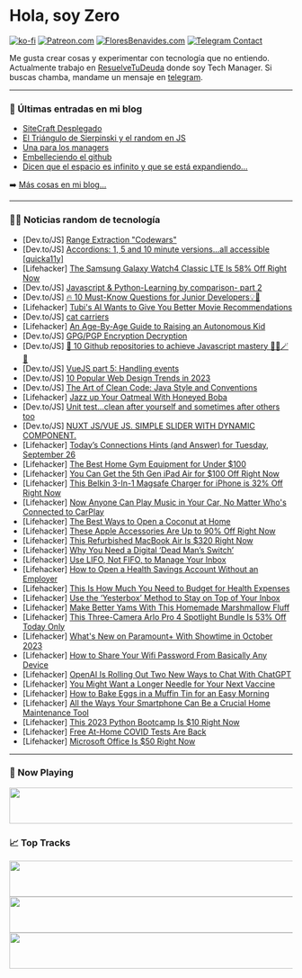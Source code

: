 # Hola, soy Zero

[![ko-fi](https://ko-fi.com/img/githubbutton_sm.svg)](https://ko-fi.com/J3J4N0LUK)
[![Patreon.com](https://img.shields.io/endpoint.svg?url=https%3A%2F%2Fshieldsio-patreon.vercel.app%2Fapi%3Fusername%3Dzerodragon%26type%3Dpatrons&style=for-the-badge)](https://patreon.com/zerodragon)
[![FloresBenavides.com](https://img.shields.io/website?down_message=oops&label=MiBlog&style=for-the-badge&up_message=online&url=https%3A%2F%2Ffloresbenavides.com)](https://floresbenavides.com)
[![Telegram Contact](https://img.shields.io/badge/escr%C3%ADbeme-ZeroDragon-%2326A5E4?style=for-the-badge&logo=telegram)](https://t.me/zerodragon)

Me gusta crear cosas y experimentar con tecnología que no entiendo.
Actualmente trabajo en [ResuelveTuDeuda](http://github.com/resuelve) donde soy Tech Manager.
Si buscas chamba, mandame un mensaje en [telegram](https://t.me/zerodragon).

---

### 📕 Últimas entradas en mi blog
<!-- BLOG-POST-LIST:START -->
- [SiteCraft Desplegado](https://floresbenavides.com/sitecraft-desplegado/)
- [El Triángulo de Sierpinski y el random en JS](https://floresbenavides.com/el-triangulo-de-sierpinski-y-el-random-en-js/)
- [Una para los managers](https://floresbenavides.com/una-para-los-managers/)
- [Embelleciendo el github](https://floresbenavides.com/embelleciendo-el-github/)
- [Dicen que el espacio es infinito y que se está expandiendo…](https://floresbenavides.com/dicen-que-el-espacio-es-infinito-y-que-se-esta-expandiendo/)
<!-- BLOG-POST-LIST:END -->

➡️ [Más cosas en mi blog...](https://floresbenavides.com)

---

### 👨‍💻 Noticias random de tecnología
<!-- TECH-POSTS:START -->
- [Dev.to/JS] [Range Extraction &quot;Codewars&quot;](https://dev.to/richeskelechi/range-extraction-codewars-ka)
- [Dev.to/JS] [Accordions: 1, 5 and 10 minute versions...all accessible [quicka11y]](https://dev.to/tota11ydev/accordions-1-5-and-10-minute-versionsall-accessible-quicka11y-2d3b)
- [Lifehacker] [The Samsung Galaxy Watch4 Classic LTE Is 58% Off Right Now](https://lifehacker.com/the-samsung-galaxy-watch4-classic-lte-is-58-off-right-1850871864)
- [Dev.to/JS] [Javascript &amp; Python-Learning by comparison- part 2](https://dev.to/kk-aggarwal/javascript-python-learning-by-comparison-part-2-2039)
- [Dev.to/JS] [🔥 10 Must-Know Questions for Junior Developers💡🚀](https://dev.to/xmohammedawad/interview-question-what-are-falsey-values-in-javascript-3c8j)
- [Lifehacker] [Tubi&#39;s AI Wants to Give You Better Movie Recommendations](https://lifehacker.com/tubi-ai-movie-recommendations-1850871190)
- [Dev.to/JS] [cat carriers](https://dev.to/peppycats/cat-carriers-3k80)
- [Lifehacker] [An Age-By-Age Guide to Raising an Autonomous Kid](https://lifehacker.com/an-age-by-age-guide-to-raising-an-autonomous-kid-1850871105)
- [Dev.to/JS] [GPG/PGP Encryption Decryption](https://dev.to/silvenleaf/gpg-encryption-decryption-55cl)
- [Dev.to/JS] [🚀 10 Github repositories to achieve Javascript mastery 🧙‍♂️🪄✨](https://dev.to/novu/10-github-repositories-to-achieve-javascript-mastery-50hk)
- [Dev.to/JS] [VueJS part 5: Handling events](https://dev.to/hi_iam_chris/vuejs-part-5-handling-events-1p2a)
- [Dev.to/JS] [10 Popular Web Design Trends in 2023](https://dev.to/lilybrown47/10-popular-web-design-trends-in-2023-5c2p)
- [Dev.to/JS] [The Art of Clean Code: Java Style and Conventions](https://dev.to/alphaaman/the-art-of-clean-code-java-style-and-conventions-193h)
- [Lifehacker] [Jazz up Your Oatmeal With Honeyed Boba](https://lifehacker.com/jazz-up-your-oatmeal-with-honeyed-boba-1850871035)
- [Dev.to/JS] [Unit test...clean after yourself and sometimes after others too](https://dev.to/dfaiz/unit-testclean-after-yourself-and-sometimes-after-other-too-5ghl)
- [Dev.to/JS] [NUXT JS/VUE JS. SIMPLE SLIDER WITH DYNAMIC COMPONENT.](https://dev.to/kucherol/nuxt-jsvue-js-simple-slider-with-dynamic-component-566c)
- [Lifehacker] [Today’s Connections Hints &lpar;and Answer&rpar; for Tuesday, September 26](https://lifehacker.com/nyt-connections-answer-today-september-26-2023-1850870469)
- [Lifehacker] [The Best Home Gym Equipment for Under $100](https://lifehacker.com/the-best-home-gym-equipment-for-under-100-1850871725)
- [Lifehacker] [You Can Get the 5th Gen iPad Air for $100 Off Right Now](https://lifehacker.com/you-can-get-the-5th-gen-ipad-air-for-100-off-right-now-1850871626)
- [Lifehacker] [This Belkin 3-In-1 Magsafe Charger for iPhone is 32% Off Right Now](https://lifehacker.com/this-belkin-3-in-1-magsafe-charger-for-iphone-is-32-of-1850871665)
- [Lifehacker] [Now Anyone Can Play Music in Your Car, No Matter Who&#39;s Connected to CarPlay](https://lifehacker.com/now-anyone-can-play-music-in-your-car-no-matter-whos-c-1850871141)
- [Lifehacker] [The Best Ways to Open a Coconut at Home](https://lifehacker.com/the-best-way-to-split-open-a-coconut-without-any-tools-1788929306)
- [Lifehacker] [These Apple Accessories Are Up to 90% Off Right Now](https://lifehacker.com/these-apple-accessories-are-up-to-90-off-right-now-1850871211)
- [Lifehacker] [This Refurbished MacBook Air Is $320 Right Now](https://lifehacker.com/this-refurbished-macbook-air-is-320-right-now-1850862814)
- [Lifehacker] [Why You Need a Digital ‘Dead Man’s Switch’](https://lifehacker.com/why-you-need-a-digital-dead-man-s-switch-1850870582)
- [Lifehacker] [Use LIFO, Not FIFO, to Manage Your Inbox](https://lifehacker.com/use-lifo-not-fifo-to-manage-your-inbox-1850870937)
- [Lifehacker] [How to Open a Health Savings Account Without an Employer](https://lifehacker.com/how-to-open-a-health-savings-account-1826916017)
- [Lifehacker] [This Is How Much You Need to Budget for Health Expenses](https://lifehacker.com/this-is-how-much-you-need-to-budget-for-health-expenses-1850865928)
- [Lifehacker] [Use the ‘Yesterbox’ Method to Stay on Top of Your Inbox](https://lifehacker.com/use-the-yesterbox-method-to-stay-on-top-of-your-inbox-1850870791)
- [Lifehacker] [Make Better Yams With This Homemade Marshmallow Fluff](https://lifehacker.com/make-your-own-marshmallow-fluff-for-better-yams-1839874160)
- [Lifehacker] [This Three-Camera Arlo Pro 4 Spotlight Bundle Is 53% Off Today Only](https://lifehacker.com/this-three-camera-arlo-pro-4-spotlight-bundle-is-53-of-1850870677)
- [Lifehacker] [What&#39;s New on Paramount+ With Showtime in October 2023](https://lifehacker.com/whats-new-on-paramount-with-showtime-in-october-2023-1850870374)
- [Lifehacker] [How to Share Your Wifi Password From Basically Any Device](https://lifehacker.com/how-to-share-your-wifi-password-from-any-device-1847387089)
- [Lifehacker] [OpenAI Is Rolling Out Two New Ways to Chat With ChatGPT](https://lifehacker.com/openai-is-rolling-out-two-new-ways-to-chat-with-chatgpt-1850870166)
- [Lifehacker] [You Might Want a Longer Needle for Your Next Vaccine](https://lifehacker.com/you-might-want-a-longer-needle-for-your-next-vaccine-1850870077)
- [Lifehacker] [How to Bake Eggs in a Muffin Tin for an Easy Morning](https://lifehacker.com/these-easy-batch-baked-eggs-are-perfect-for-thanksgivin-1849813715)
- [Lifehacker] [All the Ways Your Smartphone Can Be a Crucial Home Maintenance Tool](https://lifehacker.com/all-the-ways-your-smartphone-can-be-a-crucial-home-main-1850870194)
- [Lifehacker] [This 2023 Python Bootcamp Is $10 Right Now](https://lifehacker.com/this-2023-python-bootcamp-is-10-right-now-1850863052)
- [Lifehacker] [Free At-Home COVID Tests Are Back](https://lifehacker.com/free-at-home-covid-tests-are-coming-back-1850860991)
- [Lifehacker] [Microsoft Office Is $50 Right Now](https://lifehacker.com/microsoft-office-is-50-right-now-1850862416)<!-- TECH-POSTS:END -->

---

### 🎵 Now Playing
<a href="https://spotify-now-playing-dun.vercel.app/now-playing?open"><img src="https://spotify-now-playing-dun.vercel.app/now-playing" width="540" height="64"></a>

### 📈 Top Tracks
<a href="https://spotify-now-playing-dun.vercel.app/top-tracks?i=1&open"><img src="https://spotify-now-playing-dun.vercel.app/top-tracks?i=1" width="540" height="64"></a>
<a href="https://spotify-now-playing-dun.vercel.app/top-tracks?i=2&open"><img src="https://spotify-now-playing-dun.vercel.app/top-tracks?i=2" width="540" height="64"></a>
<a href="https://spotify-now-playing-dun.vercel.app/top-tracks?i=3&open"><img src="https://spotify-now-playing-dun.vercel.app/top-tracks?i=3" width="540" height="64"></a>
